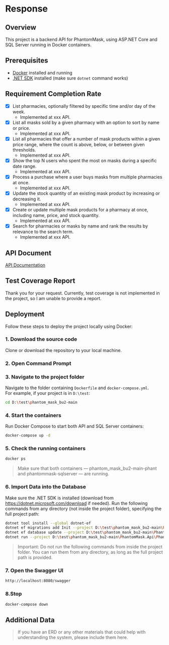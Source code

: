 # Response

## Overview

This project is a backend API for PhantomMask, using ASP.NET Core and SQL Server running in Docker containers.

## Prerequisites

- [Docker](https://docs.docker.com/get-docker/) installed and running
- [.NET SDK](https://dotnet.microsoft.com/download) installed (make sure `dotnet` command works)

## Requirement Completion Rate
* [x] List pharmacies, optionally filtered by specific time and/or day of the week.
  * Implemented at xxx API.
* [x] List all masks sold by a given pharmacy with an option to sort by name or price.
  * Implemented at xxx API.
* [x] List all pharmacies that offer a number of mask products within a given price range, where the count is above, below, or between given thresholds.
  * Implemented at xxx API.
* [x] Show the top N users who spent the most on masks during a specific date range.
  * Implemented at xxx API.
* [x] Process a purchase where a user buys masks from multiple pharmacies at once.
  *  Implemented at xxx API.
* [x] Update the stock quantity of an existing mask product by increasing or decreasing it.
  * Implemented at xxx API.
* [x] Create or update multiple mask products for a pharmacy at once, including name, price, and stock quantity.
  * Implemented at xxx API.
* [x] Search for pharmacies or masks by name and rank the results by relevance to the search term.
  * Implemented at xxx API.

## API Document
[API Documentation](docs/ApiDocs.pdf)

## Test Coverage Report
Thank you for your request. Currently, test coverage is not implemented in the project, so I am unable to provide a report. 

## Deployment
Follow these steps to deploy the project locally using Docker:
### 1. Download the source code
Clone or download the repository to your local machine.

### 2. Open Command Prompt

### 3. Navigate to the project folder
Navigate to the folder containing `Dockerfile` and `docker-compose.yml`.  
For example, if your project is in `D:\test`:
```bash
cd D:\test\phantom_mask_bu2-main
```

### 4. Start the containers
Run Docker Compose to start both API and SQL Server containers:
```bash
docker-compose up -d
```

### 5. Check the running containers
```bash
docker ps
```
> Make sure that both containers — phantom_mask_bu2-main-phant and phantommask-sqlserver — are running.

### 6. Import Data into the Database
Make sure the .NET SDK is installed (download from https://dotnet.microsoft.com/download if needed).
Run the following commands from any directory (not inside the project folder), specifying the full project path:
```bash
dotnet tool install --global dotnet-ef
dotnet ef migrations add Init --project D:\test\phantom_mask_bu2-main\PhantomMask.Api\PhantomMask.Api.csproj
dotnet ef database update --project D:\test\phantom_mask_bu2-main\PhantomMask.Api\PhantomMask.Api.csproj
dotnet run --project D:\test\phantom_mask_bu2-main\PhantomMask.Api\PhantomMask.Api.csproj import_data
```
> Important: Do not run the following commands from inside the project folder.
You can run them from any directory, as long as the full project path is provided.

### 7. Open the Swagger UI
```bash
http://localhost:8080/swagger
```

### 8.Stop
```bash
docker-compose down
```

## Additional Data
> If you have an ERD or any other materials that could help with understanding the system, please include them here.
